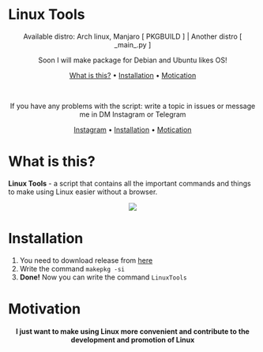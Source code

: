  # Linux Tools

<p align="center">
 Available distro: Arch linux, Manjaro [ PKGBUILD ] | Another distro [ _main_.py ] 
</p> 

<p align=center>
  Soon I will make package for Debian and Ubuntu likes OS!
</p>
 
<p align=center>
  <a href="#what-is-this">What is this?</a>
  •
  <a href="#installation">Installation</a>
  •
  <a href="#motivation">Motication</a>
</p>

</br>

<p align=center>
 If you have any problems with the script: write a topic in issues or message me in DM Instagram or Telegram
</p>

<p align=center>
  <a href="https://www.instagram.com/nadduur/">Instagram</a>
  •
  <a href="https://t.me/kostiandd">Installation</a>
  •
  <a href="#motivation">Motication</a>
</p>

# What is this?

**Linux Tools** - a script that contains all the important commands and things to make using Linux easier without a browser.

<p align=center>
  <img src="https://i.imgur.com/LwzQMxd.png">
</p>

# Installation

1. You need to download release from [here](https://github.com/naddurkostia/LinuxTools/releases/tag/PKGBUILD)
2. Write the command `makepkg -si`
3. **Done!** Now you can write the command `LinuxTools`

# Motivation

<h4 align="center">
 I just want to make using Linux more convenient and contribute to the development and promotion of Linux
</h4>
